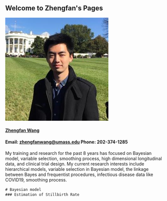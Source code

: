 ## Welcome to Zhengfan's Pages



![image](/fig/zhengfan.jpg)

#### [Zhengfan Wang](/doc/zhengfan_CV.pdf)
#### Email: zhengfanwang@umass.edu     Phone: 202-374-1285    

My training and research for the past 8 years has focused on Bayesian model, variable selection, smoothing process, high dimensional longitudinal data, and clinical trial design. My current research interests include hierarchical models, variable selection in Bayesian model, the linkage between Bayes and frequentist procedures, infectious disease data like COVID19, smoothing process.




```
# Bayesian model
### Estimation of Stillbirth Rate
```

